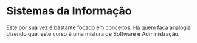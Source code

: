 # Sistemas da Informação

Este por sua vez é bastante focado em conceitos. Há quem faça analogia dizendo que, este curso é uma mistura de Software e Administração.


